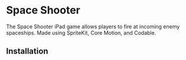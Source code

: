 # Space Shooter
The Space Shooter iPad game allows players to fire at incoming enemy spaceships.  Made using SpriteKit, Core Motion, and Codable.
## Installation
